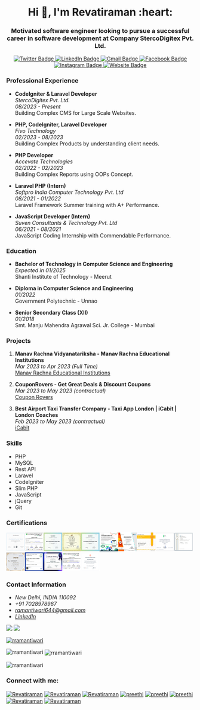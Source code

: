 <h1 align="center">Hi 👋, I'm Revatiraman :heart:</h1>

<h3 align="center">Motivated software engineer looking to pursue a successful career in software development at Company StercoDigitex Pvt. Ltd.</h3>

<p align="center">
  <a href="https://twitter.com/08Chora" target="_blank">
    <img src="https://img.shields.io/badge/-08Chora-1ca0f1?style=social&logo=twitter&logoColor=blue&link=https://twitter.com/08Chora" alt="Twitter Badge">
  </a>
  <a href="https://www.linkedin.com/in/revatiraman-tiwari-891313202/" target="_blank">
    <img src="https://img.shields.io/badge/revatiraman_tiwari-blue?style=social&logo=Linkedin&logoColor=blue&link=https://www.linkedin.com/in/revatiraman-tiwari-891313202/" alt="LinkedIn Badge">
  </a>
  <a href="mailto:ramantiwari644@gmail.com" target="_blank">
    <img src="https://img.shields.io/badge/-Ramantiwari-c14438?style=social&logo=Gmail&logoColor=red&link=mailto:ramantiwari644@gmail.com" alt="Gmail Badge">
  </a>
  <a href="https://www.facebook.com/raman.tiwari.96742" target="_blank">
    <img src="https://img.shields.io/badge/-Revatiraman-4267b2?style=social&&logo=Facebook&logoColor=blue&link=https://www.facebook.com/raman.tiwari.96742" alt="Facebook Badge">
  </a>
  <a href="https://www.instagram.com/brahman_.official/" target="_blank">
    <img src="https://img.shields.io/badge/-brahman_.official-833ab4?style=social&logo=Instagram&logoColor=A14DAF&link=https://www.instagram.com/brahman_.official/" alt="Instagram Badge">
  </a>
  <a href="https://techeduworld.com/" target="_blank">
    <img src="https://img.shields.io/badge/Website-techeduworld-2648ff?style=flat-square&logo=google-chrome" alt="Website Badge">
  </a>
</p>

### Professional Experience

- **CodeIgniter & Laravel Developer**  
  *StercoDigitex Pvt. Ltd.*  
  *08/2023 - Present*  
  Building Complex CMS for Large Scale Websites.

- **PHP, CodeIgniter, Laravel Developer**  
  *Fivo Technology*  
  *02/2023 - 08/2023*  
  Building Complex Products by understanding client needs.

- **PHP Developer**  
  *Accevate Technologies*  
  *02/2022 - 02/2023*  
  Building Complex Reports using OOPs Concept.

- **Laravel PHP (Intern)**  
  *Softpro India Computer Technology Pvt. Ltd*  
  *08/2021 - 01/2022*  
  Laravel Framework Summer training with A+ Performance.

- **JavaScript Developer (Intern)**  
  *Suven Consultants & Technology Pvt. Ltd*  
  *06/2021 - 08/2021*  
  JavaScript Coding Internship with Commendable Performance.

### Education

- **Bachelor of Technology in Computer Science and Engineering**  
  *Expected in 01/2025*  
  Shanti Institute of Technology - Meerut

- **Diploma in Computer Science and Engineering**  
  *01/2022*  
  Government Polytechnic - Unnao

- **Senior Secondary Class (XII)**  
  *01/2018*  
  Smt. Manju Mahendra Agrawal Sci. Jr. College - Mumbai

### Projects

1. **Manav Rachna Vidyanatariksha - Manav Rachna Educational Institutions**  
   *Mar 2023 to Apr 2023 (Full Time)*  
   [Manav Rachna Educational Institutions](https://manavrachna.edu.in/)

2. **CouponRovers - Get Great Deals & Discount Coupons**  
   *Mar 2023 to May 2023 (contractual)*  
   [Coupon Rovers](https://www.couponrovers.com/)

3. **Best Airport Taxi Transfer Company - Taxi App London | iCabit | London Coaches**  
   *Feb 2023 to May 2023 (contractual)*  
   [iCabit](https://www.icabit.com/)

### Skills

- PHP
- MySQL
- Rest API
- Laravel
- CodeIgniter
- Slim PHP
- JavaScript
- jQuery
- Git

### Certifications

<img src="https://github.com/rramantiwari/rramantiwari/blob/main/7.jpg" border="0" height="50px" width="50px" border="5px" padding="5px" alt="Cartificate Image" title="Cartificate Image"><img src="https://github.com/rramantiwari/rramantiwari/blob/main/17.jpg" border="0" height="50px" width="50px" padding="5px" alt="Cartificate Image" title="Cartificate Image"><img src="https://github.com/rramantiwari/rramantiwari/blob/main/18.png" border="0" height="50px" width="50px" padding="5px" alt="Cartificate Image" title="Cartificate Image"><img src="https://github.com/rramantiwari/rramantiwari/blob/main/php.jpg" border="0" height="50px" width="50px"  padding="5px" alt="Cartificate Image" title="Cartificate Image"><img src="https://github.com/rramantiwari/rramantiwari/blob/main/aab.png" border="0" height="50px" width="50px"  padding="5px" alt="Cartificate Image" title="Cartificate Image"><img src="https://github.com/rramantiwari/rramantiwari/blob/main/Android.png" border="0" height="50px" width="50px" padding="5px" alt="Cartificate Image" title="Cartificate Image"><img src="https://github.com/rramantiwari/rramantiwari/blob/main/8.jpg" border="0" height="50px" width="50px" padding="5px" alt="Cartificate Image" title="Cartificate Image"><img src="https://github.com/rramantiwari/rramantiwari/blob/main/9.jpg" border="0" height="50px" width="50px" padding="5px" alt="Cartificate Image" title="Cartificate Image"><img src="https://github.com/rramantiwari/rramantiwari/blob/main/10.png" border="0" height="50px" width="50px" padding="5px" alt="Cartificate Image" title="Cartificate Image"><img src="https://github.com/rramantiwari/rramantiwari/blob/main/11.jpg" border="0" height="50px" width="50px" padding="5px" alt="Cartificate Image" title="Cartificate Image"><img src="https://github.com/rramantiwari/rramantiwari/blob/main/12.jpg" border="0" height="50px" width="50px" padding="5px" alt="Cartificate Image" title="Cartificate Image"><img src="https://github.com/rramantiwari/rramantiwari/blob/main/13.jpg" border="0" height="50px" width="50px" padding="5px" alt="Cartificate Image" title="Cartificate Image"><img src="https://github.com/rramantiwari/rramantiwari/blob/main/14.jpg" border="0" height="50px" width="50px" padding="5px" alt="Cartificate Image" title="Cartificate Image"><img src="https://github.com/rramantiwari/rramantiwari/blob/main/15.jpg" border="0" height="50px" width="50px" padding="5px" alt="Cartificate Image" title="Cartificate Image"><img src="https://github.com/rramantiwari/rramantiwari/blob/main/16.png" border="0" height="50px" width="50px" padding="5px" alt="Cartificate Image" title="Cartificate Image">

### Contact Information

- *New Delhi, INDIA 110092*
- *+91 7028978987*
- *[ramantiwari644@gmail.com](mailto:ramantiwari644@gmail.com)*
- *[LinkedIn](www.linkedin.com/in/raman-tiwari)*



<div>
  <img height="155" src="https://github-readme-stats.vercel.app/api?username=rramantiwari&show_icons=true&theme=gruvbox">
  <img height="155" src="https://github-readme-stats.vercel.app/api/top-langs/?username=rramantiwari&layout=compact&lang&theme=gruvbox"> 
</div>
<p align="left"> <a href="https://github.com/ryo-ma/github-profile-trophy"><img src="https://github-profile-trophy.vercel.app/?username=rramantiwari" alt="rramantiwari" /></a> </p>
<p><img align="left" src="https://github-readme-stats.vercel.app/api/top-langs?username=rramantiwari&show_icons=true&locale=en&layout=compact" alt="rramantiwari" /></p>

<p>&nbsp;<img align="center" src="https://github-readme-stats.vercel.app/api?username=rramantiwari&show_icons=true&locale=en" alt="rramantiwari" /></p>

<p><img align="center" src="https://github-readme-streak-stats.herokuapp.com/?user=rramantiwari&" alt="rramantiwari" /></p>
<h3 align="left">Connect with me:</h3>
<p align="left">
  <a href="https://codepen.io/#" target="blank"><img align="center" src="https://cdn.jsdelivr.net/npm/simple-icons@3.0.1/icons/codepen.svg" alt="Revatiraman" height="30" width="40" /></a>
  <a href="https://dev.to/rramantiwari" target="blank"><img align="center" src="https://cdn.jsdelivr.net/npm/simple-icons@3.0.1/icons/dev-dot-to.svg" alt="Revatiraman" height="30" width="40" /></a>
  <a href="https://twitter.com/08Chora" target="blank"><img align="center" src="https://cdn.jsdelivr.net/npm/simple-icons@3.0.1/icons/twitter.svg" alt="Revatiraman" height="30" width="40" /></a>
  <a href="https://www.linkedin.com/in/revatiraman-tiwari-891313202/" target="blank"><img align="center" src="https://cdn.jsdelivr.net/npm/simple-icons@3.0.1/icons/linkedin.svg" alt="preethi" height="30" width="40" /></a>
  <a href="https://www.instagram.com/brahman_.official/" target="blank"><img align="center" src="https://cdn.jsdelivr.net/npm/simple-icons@3.0.1/icons/instagram.svg" alt="preethi" height="30" width="40" /></a>
  <a href="https://www.facebook.com/raman.tiwari.96742/" target="blank"><img align="center" src="https://cdn.jsdelivr.net/npm/simple-icons@3.0.1/icons/facebook.svg" alt="preethi" height="30" width="40" /></a>
  <a href="https://medium.com/@ramantiwari644" target="blank"><img align="center" src="https://cdn.jsdelivr.net/npm/simple-icons@3.0.1/icons/medium.svg" alt="Revatiraman" height="30" width="40" /></a>
  <a href="https://t.me/RRamantiwari" target="blank"><img align="center" src="https://cdn.jsdelivr.net/npm/simple-icons@3.0.1/icons/telegram.svg" alt="Revatiraman" height="30" width="40" /></a>
</p>
